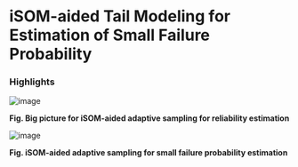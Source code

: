 # iSOM-aided Tail Modeling for Estimation of Small Failure Probability 

### Highlights



![image](https://github.com/deepanshuIITM/iSOM-Tail-Modeling/assets/137225940/b3465548-9374-4643-9eb5-4c38ad9dc2e6)

**Fig. Big picture for iSOM-aided adaptive sampling for reliability estimation**

![image](https://github.com/deepanshuIITM/iSOM-Tail-Modeling/assets/137225940/8815185d-d8f8-4fd3-a340-52a8d9bd4c29)

**Fig. iSOM-aided adaptive sampling for small failure probability estimation**

